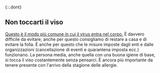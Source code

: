 {::.dont}
## Non toccarti il viso

[Questo è il modo più comune in cui il virus entra nel corpo.](https://www.cdc.gov/coronavirus/2019-ncov/about/transmission.html)
È davvero difficile da evitare; anche per questo consigliamo di restare a casa e di evitare la folla. È anche per questo che le misure imposte dagli enti e dalle organizzazioni (cancellazione di eventi e quarantena imposta ecc.) funzionano. La persona media, anche quella con una buona igiene di base, si tocca il viso  costantemente senza pensarci. È ancora più importante da tenere presente con l'arrivo della stagione delle allergie.
